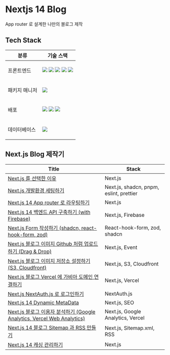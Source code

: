 # Nextjs 14 Blog
App router 로 설계한 나만의 블로그 제작

## Tech Stack

<table>
    <thead>
        <tr>
            <th>분류</th>
            <th>기술 스택</th>
        </tr>
    </thead>
    <tbody>
        <tr>
            <td>
                  <p>프론트엔드</p>
            </td>
            <td>
                  <img src="https://img.shields.io/badge/TypeScript-3178C6?logo=typescript&logoColor=ffffff">
                  <img src="https://img.shields.io/badge/Next.js-000000?logo=Next.js&logoColor=white">
                  <img src="https://img.shields.io/badge/React-000000?logo=React&logoColor=61DAFB">
                  <img src="https://img.shields.io/badge/tailwindcss-ffffff?logo=tailwindcss&logoColor=06B6D4">
                  <img src="https://img.shields.io/badge/@shadcn/ui-ffffff?logo=shadcnui&logoColor=000000">
            </td>
        </tr>
        <tr>
            <td>
                <p>패키지 매니저</p>
            </td>
            <td>
              <img src="https://img.shields.io/badge/pnpm-F69220?logo=pnpm&logoColor=white">
            </td>
        </tr>
                <tr>
            <td>
                <p>배포</p>
            </td>
            <td>
                <img src="https://img.shields.io/badge/Vercel-000000?logo=Vercel&logoColor=ffffff">
                <img src="https://img.shields.io/badge/S3-569A31?logo=amazons3&logoColor=ffffff">
                <img src="https://img.shields.io/badge/Cloudfront-232F3E?logo=amazonaws&logoColor=ffffff">
            </td>
        </tr>
        <tr>
            <td>
                <p>데이터베이스</p>
            </td>
            <td>
                <img src="https://img.shields.io/badge/Firebase-000000?logo=Firebase">
            </td>
        </tr>
    </tbody>
</table>

## Next.js Blog 제작기

| Title | Stack |
|-------|-------|
| [Next.js 를 선택한 이유](https://www.chanwooyam.dev/series/next-blog/Zja2eo7LgCObGeR6eVZA) | Next.js |
| [Next.js 개발환경 세팅하기](https://www.chanwooyam.dev/series/next-blog/Iel4diLEWWbhpxwIDdw9) | Next.js, shadcn, pnpm, eslint, prettier |
| [Next.js 14 App router 로 라우팅하기](https://www.chanwooyam.dev/series/next-blog/niaYW8VYUMr4wtvgR8FT) | Next.js |
| [Next.js 14 백엔드 API 구축하기 (with Firebase)](https://www.chanwooyam.dev/series/next-blog/zBLSKeUWi6O0H2TJarmT) | Next.js, Firebase |
| [Next.js Form 작성하기 (shadcn, react-hook-form, zod)](https://www.chanwooyam.dev/series/next-blog/Q4Dz6c9AXbACMFZRihqA) | React-hook-form, zod, shadcn |
| [Next.js 블로그 이미지 Github 처럼 업로드하기 (Drag & Drop)](https://www.chanwooyam.dev/series/next-blog/fdyKrh1HcHqrXZegb8CZ) | Next.js, Event |
| [Next.js 블로그 이미지 저장소 설정하기 (S3, Cloudfront)](https://www.chanwooyam.dev/series/next-blog/fhE9lkS8xo8aEbKvo6uR) | Next.js, S3, Cloudfront |
| [Next.js 블로그 Vercel 에 가비아 도메인 연결하기](https://www.chanwooyam.dev/series/next-blog/lD9yWotUTqpdmAqaCvux) | Next.js, Vercel |
| [Next.js NextAuth.js 로 로그인하기](https://www.chanwooyam.dev/series/next-blog/1h1fZa3AwA4DAN4dBPvw) | NextAuth.js |
| [Next.js 14 Dynamic MetaData](https://www.chanwooyam.dev/series/next-blog/W6tcofZHcwLgRh28uN9G) | Next.js, SEO |
| [Next.js 블로그 이용자 분석하기 (Google Analytics, Vercel Web Analytics)](https://www.chanwooyam.dev/series/next-blog/t7SOak5gCbWdabIZQkYt) | Next.js, Google Analytics, Vercel |
| [Next.js 14 블로그 Sitemap 과 RSS 만들기](https://www.chanwooyam.dev/series/next-blog/7OVflF6HI61fS7UE21kS) | Next.js, Sitemap.xml, RSS |
| [Next.js 14 캐싱 관리하기](https://www.chanwooyam.dev/series/next-blog/Ra0jlCBj7XRiwpMKzHLt) | Next.js |



